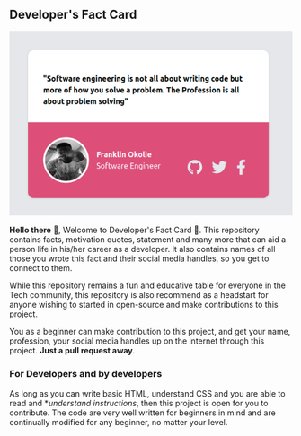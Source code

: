 ## Developer's Fact Card 

![](/img/frank-card.png)

 **Hello there** 👋, Welcome to Developer's Fact Card 🔭. This repository contains facts, motivation quotes, statement and many more that can aid a person life in his/her career as a developer. It also contains names of all those you wrote this fact and their social media handles, so you get to connect to them.
 
 While this repository remains a fun and educative table for everyone in the Tech community, this repository is also recommend as a headstart for anyone wishing to started in open-source and make contributions to this project.

 You as a beginner can make contribution to this project, and get your name, profession, your social media handles up on the internet through this project. **Just a pull request away**.

 ### For Developers and by developers

 As long as you can write basic HTML, understand CSS and you are able to read and **understand instructions*, then this project is open for you to contribute. The code are very well written for beginners in mind and are continually modified for any beginner, no matter your level.
